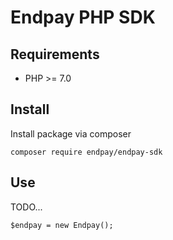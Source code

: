 # Endpay PHP SDK

## Requirements

- PHP >= 7.0

## Install
Install package via composer

    composer require endpay/endpay-sdk

## Use
TODO...

    $endpay = new Endpay();
